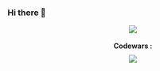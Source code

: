 ### Hi there 👋

<p align="center">
  <!-- <img src="https://i.giphy.com/media/vzO0Vc8b2VBLi/giphy.webp"> -->
  <img src="https://qph.fs.quoracdn.net/main-qimg-7ba9d6c83f5c3d8d27cf69b11d867698">
  <br>
  <br>
  <b>Codewars :</b>
  <br>
  <img style="padding-top: 10px" src="https://www.codewars.com/users/patriagani/badges/large">
</p>

<!--
**patriagani/patriagani** is a ✨ _special_ ✨ repository because its `README.md` (this file) appears on your GitHub profile.

Here are some ideas to get you started:

- 🔭 I’m currently working on ...
- 🌱 I’m currently learning ...
- 👯 I’m looking to collaborate on ...
- 🤔 I’m looking for help with ...
- 💬 Ask me about ...
- 📫 How to reach me: ...
- 😄 Pronouns: ...
- ⚡ Fun fact: ...
-->
